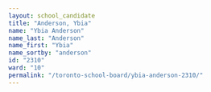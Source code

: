 ```yaml
---
layout: school_candidate
title: "Anderson, Ybia"
name: "Ybia Anderson"
name_last: "Anderson"
name_first: "Ybia"
name_sortby: "anderson"
id: "2310"
ward: "10"
permalink: "/toronto-school-board/ybia-anderson-2310/"
---
```

